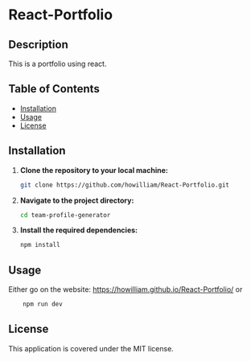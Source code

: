 # React-Portfolio

## Description

This is a portfolio using react.

## Table of Contents

- [Installation](#installation)
- [Usage](#usage)
- [License](#License)

## Installation

1. **Clone the repository to your local machine:**

   ```bash
   git clone https://github.com/howilliam/React-Portfolio.git

2. **Navigate to the project directory:**

   ```bash
   cd team-profile-generator

3. **Install the required dependencies:**

   ```bash
   npm install

## Usage
Either go on the website: https://howilliam.github.io/React-Portfolio/ or 

```bash 
    npm run dev
```

## License
This application is covered under the MIT license.